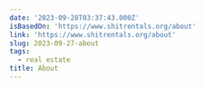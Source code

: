 ```yaml
---
date: '2023-09-28T03:37:43.000Z'
isBasedOn: 'https://www.shitrentals.org/about'
link: 'https://www.shitrentals.org/about'
slug: 2023-09-27-about
tags:
  - real estate
title: About
---
```


